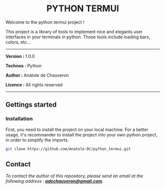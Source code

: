<h1 align="center">PYTHON TERMUI</h1>

Welcome to the python termui project !

This project is a library of tools to implement nice and elegants user interfaces in your terminals in python. Those tools include loading bars, colors, etc...

___

**Version :** 1.0.0

**Technos :** Python

**Author :** Anatole de Chauveron

**Licence :** All rights reserved

___


## Gettings started

### Installation

First, you need to install the project on your local machine. For a better usage, it's recommander to install the project into your own python project, in order to simplify the imports.

```bash
git clone https://github.com/Anatole-DC/python_termui.git
```

## Contact

_To contact the author of this repository, please send an email at the following address : **adechauveron@gmail.com**._